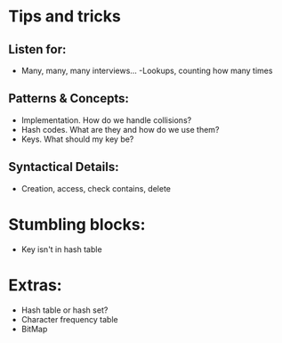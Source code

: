 # Tips and tricks

## Listen for:
- Many, many, many interviews...
-Lookups, counting how many times

## Patterns & Concepts:
- Implementation. How do we handle collisions?
- Hash codes. What are they and how do we use them?
- Keys. What should my key be?

## Syntactical Details:
- Creation, access, check contains, delete

# Stumbling blocks:
- Key isn't in hash table

# Extras:
- Hash table or hash set?
- Character frequency table
- BitMap